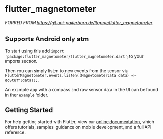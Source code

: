 # flutter_magnetometer

###### FORKED FROM https://git.uni-paderborn.de/ltappe/flutter_magnetometer ###########

## Supports Android only atm

To start using this add `import 'package:flutter_magnetometer/flutter_magnetometer.dart';`to your imports section.

Then you can simply listen to new events from the sensor via `FlutterMagnetometer.events.listen((MagnetometerData data) => doStuff(data));`.

An example app with a compass and raw sensor data in the UI can be found in ther `example` folder.

## Getting Started

For help getting started with Flutter, view our 
[online documentation](https://flutter.dev/docs), which offers tutorials, 
samples, guidance on mobile development, and a full API reference.
